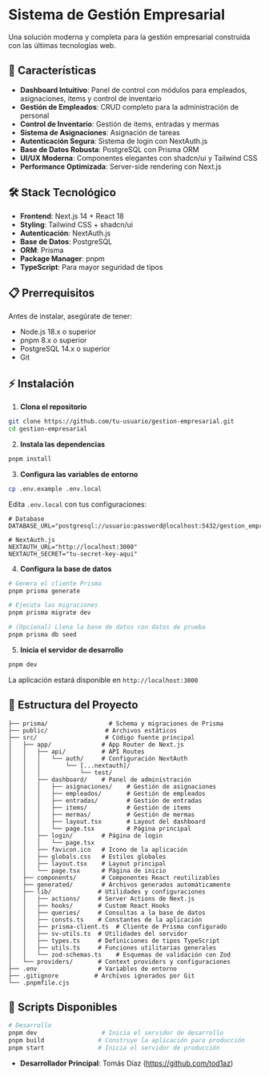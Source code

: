 # Sistema de Gestión Empresarial

Una solución moderna y completa para la gestión empresarial construida con las últimas tecnologías web.

## 🚀 Características

- **Dashboard Intuitivo**: Panel de control con módulos para empleados, asignaciones, items y control de inventario
- **Gestión de Empleados**: CRUD completo para la administración de personal
- **Control de Inventario**: Gestión de items, entradas y mermas
- **Sistema de Asignaciones**: Asignación de  tareas
- **Autenticación Segura**: Sistema de login con NextAuth.js
- **Base de Datos Robusta**: PostgreSQL con Prisma ORM
- **UI/UX Moderna**: Componentes elegantes con shadcn/ui y Tailwind CSS
- **Performance Optimizada**: Server-side rendering con Next.js

## 🛠️ Stack Tecnológico

- **Frontend**: Next.js 14 + React 18
- **Styling**: Tailwind CSS + shadcn/ui
- **Autenticación**: NextAuth.js
- **Base de Datos**: PostgreSQL
- **ORM**: Prisma
- **Package Manager**: pnpm
- **TypeScript**: Para mayor seguridad de tipos

## 📋 Prerrequisitos

Antes de instalar, asegúrate de tener:

- Node.js 18.x o superior
- pnpm 8.x o superior
- PostgreSQL 14.x o superior
- Git

## ⚡ Instalación

1. **Clona el repositorio**
```bash
git clone https://github.com/tu-usuario/gestion-empresarial.git
cd gestion-empresarial
```

2. **Instala las dependencias**
```bash
pnpm install
```

3. **Configura las variables de entorno**
```bash
cp .env.example .env.local
```

Edita `.env.local` con tus configuraciones:
```env
# Database
DATABASE_URL="postgresql://usuario:password@localhost:5432/gestion_empresarial"

# NextAuth.js
NEXTAUTH_URL="http://localhost:3000"
NEXTAUTH_SECRET="tu-secret-key-aqui"

```

4. **Configura la base de datos**
```bash
# Genera el cliente Prisma
pnpm prisma generate

# Ejecuta las migraciones
pnpm prisma migrate dev

# (Opcional) Llena la base de datos con datos de prueba
pnpm prisma db seed
```

5. **Inicia el servidor de desarrollo**
```bash
pnpm dev
```

La aplicación estará disponible en `http://localhost:3000`

## 📁 Estructura del Proyecto

```
├── prisma/                 # Schema y migraciones de Prisma
├── public/                # Archivos estáticos
├── src/                   # Código fuente principal
│   ├── app/              # App Router de Next.js
│   │   ├── api/          # API Routes
│   │   │   └── auth/     # Configuración NextAuth
│   │   │       └── [...nextauth]/
│   │   │           └── test/
│   │   ├── dashboard/    # Panel de administración
│   │   │   ├── asignaciones/    # Gestión de asignaciones
│   │   │   ├── empleados/       # Gestión de empleados
│   │   │   ├── entradas/        # Gestión de entradas
│   │   │   ├── items/           # Gestión de items
│   │   │   ├── mermas/          # Gestión de mermas
│   │   │   ├── layout.tsx       # Layout del dashboard
│   │   │   └── page.tsx         # Página principal
│   │   ├── login/        # Página de login
│   │   │   └── page.tsx
│   │   ├── favicon.ico   # Icono de la aplicación
│   │   ├── globals.css   # Estilos globales
│   │   ├── layout.tsx    # Layout principal
│   │   └── page.tsx      # Página de inicio
│   ├── components/       # Componentes React reutilizables
│   ├── generated/        # Archivos generados automáticamente
│   ├── lib/             # Utilidades y configuraciones
│   │   ├── actions/     # Server Actions de Next.js
│   │   ├── hooks/       # Custom React Hooks
│   │   ├── queries/     # Consultas a la base de datos
│   │   ├── consts.ts    # Constantes de la aplicación
│   │   ├── prisma-client.ts  # Cliente de Prisma configurado
│   │   ├── sv-utils.ts  # Utilidades del servidor
│   │   ├── types.ts     # Definiciones de tipos TypeScript
│   │   ├── utils.ts     # Funciones utilitarias generales
│   │   └── zod-schemas.ts    # Esquemas de validación con Zod
│   └── providers/       # Context providers y configuraciones
├── .env                 # Variables de entorno
├── .gitignore          # Archivos ignorados por Git
└── .pnpmfile.cjs
```

## 🎯 Scripts Disponibles

```bash
# Desarrollo
pnpm dev                  # Inicia el servidor de desarrollo
pnpm build               # Construye la aplicación para producción
pnpm start               # Inicia el servidor de producción
```

- **Desarrollador Principal**: Tomás Díaz (https://github.com/tod1az)


